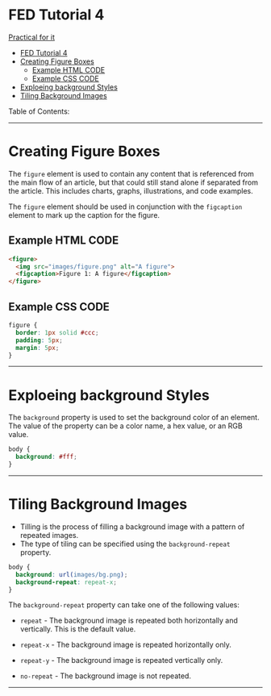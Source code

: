 # FED Tutorial 4
[Practical for it](../Practice/Tutorial%204)
- [FED Tutorial 4](#fed-tutorial-4)
- [Creating Figure Boxes](#creating-figure-boxes)
  - [Example HTML CODE](#example-html-code)
  - [Example CSS CODE](#example-css-code)
- [Exploeing background Styles](#exploeing-background-styles)
- [Tiling Background Images](#tiling-background-images)

Table of Contents:


-------------------------

# Creating Figure Boxes

The `figure` element is used to contain any content that is referenced from the main flow of an article, but that could still stand alone if separated from the article. This includes charts, graphs, illustrations, and code examples.

The `figure` element should be used in conjunction with the `figcaption` element to mark up the caption for the figure.
## Example HTML CODE
```html
<figure>
  <img src="images/figure.png" alt="A figure">
  <figcaption>Figure 1: A figure</figcaption>
</figure>
```
## Example CSS CODE
```CSS
figure {
  border: 1px solid #ccc;
  padding: 5px;
  margin: 5px;
}
```

-------------------------
# Exploeing background Styles

The `background` property is used to set the background color of an element. The value of the property can be a color name, a hex value, or an RGB value.

``` CSS
body {
  background: #fff;
}
```

-------------------------
# Tiling Background Images

- Tilling is the process of filling a background image with a pattern of repeated images.
- The type of tiling can be specified using the `background-repeat` property.

``` CSS
body {
  background: url(images/bg.png);
  background-repeat: repeat-x;
}
```

The `background-repeat` property can take one of the following values:

- `repeat` - The background image is repeated both horizontally and vertically. This is the default value.
  
- `repeat-x` - The background image is repeated horizontally only.

- `repeat-y` - The background image is repeated vertically only.

- `no-repeat` - The background image is not repeated.

-------------------------


